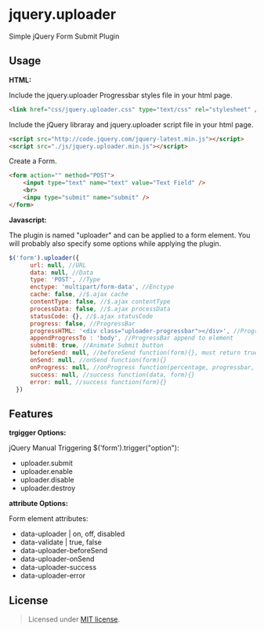 jquery.uploader
===============

Simple jQuery Form Submit Plugin

Usage
-------
__HTML:__

Include the jquery.uploader Progressbar styles file in your html page.
~~~~ html
<link href="css/jquery.uploader.css" type="text/css" rel="stylesheet" />
~~~~
Include the jQuery libraray and jquery.uploader script file in your html page.
~~~~ html
<script src="http://code.jquery.com/jquery-latest.min.js"></script>
<script src="./js/jquery.uploader.min.js"></script>
~~~~
Create a Form.
~~~~ html
<form action="" method="POST">
    <input type="text" name="text" value="Text Field" />
    <br>
    <inpu type="submit" name="submit" />
</form>
~~~~
__Javascript:__

The plugin is named "uploader" and can be applied to a form element. You will probably also specify some options while applying the plugin.
~~~ javascript
$('form').uploader({
      url: null, //URL
      data: null, //Data
      type: 'POST', //Type
      enctype: 'multipart/form-data', //Enctype
      cache: false, //$.ajax cache
      contentType: false, //$.ajax contentType
      processData: false, //$.ajax processData
      statusCode: {}, //$.ajax statusCode
      progress: false, //ProgressBar
      progressHTML: '<div class="uploader-progressbar"></div>', //ProgressBar HTML
      appendProgressTo : 'body', //ProgressBar append to element
      submitB: true, //Animate Submit button
      beforeSend: null, //beforeSend function(form){}, must return true to continue
      onSend: null, //onSend function(form){}
      onProgress: null, //onProgress function(percentage, progressbar, form){}
      success: null, //success function(data, form){}
      error: null, //success function(form){}
  })
  ~~~~
Features
-------
__trgigger Options:__

jQuery Manual Triggering $('form').trigger("option"):
* uploader.submit
* uploader.enable
* uploader.disable
* uploader.destroy

__attribute Options:__

Form element attributes:
* data-uploader | on, off, disabled
* data-validate | true, false
* data-uploader-beforeSend
* data-uploader-onSend
* data-uploader-success
* data-uploader-error

License
-------
> Licensed under <a href="http://opensource.org/licenses/MIT">MIT license</a>.
